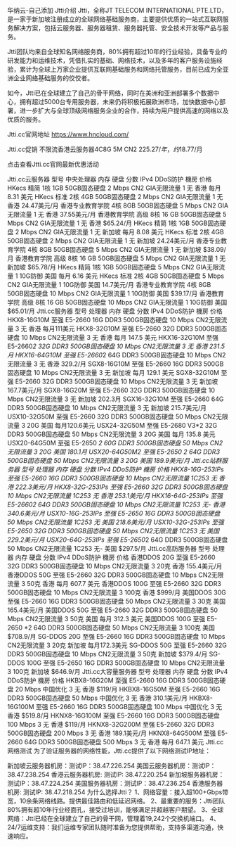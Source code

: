 华纳云-自己添加
Jtti介绍
Jtti，全称JT TELECOM INTERNATIONAL PTE.LTD，是一家于新加坡注册成立的全球网络基础服务商，主要提供优质的一站式互联网服务解决方案，包括云服务器、服务器租赁、服务器托管、安全技术开发等产品与服务。

Jtti团队均来自全球知名网络服务商，80%拥有超过10年的行业经验，具备专业的研发能力和运维技术，凭借扎实的基础、网络技术，以及多年的客户服务设施经验，累计为全球上万家企业提供互联网基础服务和网络托管服务，目前已成为全亚洲企业网络基础服务的佼佼者。

如今，Jtti已在全球建立了自己的骨干网络，同时在美洲和亚洲部署多个数据中心，拥有超过5000台专用服务器，未来仍将积极拓展欧洲市场，加快数据中心部署，进一步扩大与全球顶级网络服务企业的合作，持续为用户提供高速的网络以及优质的服务。

Jtti.cc官网地址
https://www.hncloud.com/

Jtti.cc促销
不限流香港云服务器4C8G 5M CN2 $225.27/年，约$18.77/月

点击查看Jtti.cc官网最新优惠活动

Jtti.cc云服务器
型号	中央处理器	内存	硬盘	分数	IPv4	DDoS防护	機房	价格
HKecs 精简	1核	1GB	50GB固态硬盘	2 Mbps CN2 GIA无限流量	1	无	香港	每月 8.31 美元
HKecs 标准	2核	4GB	50GB固态硬盘	2 Mbps CN2 GIA无限流量	1	无	香港	24.47美元/月
香港专业教育学院	4核	8GB	50GB固态硬盘	5 Mbps CN2 GIA无限流量	1	无	香港	37.55美元/月
香港教育学院 高级	8核	16 GB	50GB固态硬盘	5 Mbps CN2 GIA无限流量	1	无	香港	$65.24/月
HKecs 精简	1核	1GB	50GB固态硬盘	2 Mbps CN2 GIA无限流量	1	无	新加坡	每月 8.08 美元
HKecs 标准	2核	4GB	50GB固态硬盘	2 Mbps CN2 GIA无限流量	1	无	新加坡	24.24美元/月
香港专业教育学院	4核	8GB	50GB固态硬盘	5 Mbps CN2 GIA无限流量	1	无	新加坡	$38.09/月
香港教育学院 高级	8核	16 GB	50GB固态硬盘	5 Mbps CN2 GIA无限流量	1	无	新加坡	$65.78/月
HKecs 精简	1核	1GB	50GB固态硬盘	5 Mbps CN2 GIA无限流量	1	10G防御	美国	每月 6.16 美元
HKecs 标准	2核	4GB	50GB固态硬盘	5 Mbps CN2 GIA无限流量	1	10G防御	美国	14.7美元/月
香港专业教育学院	4核	8GB	50GB固态硬盘	10 Mbps CN2 GIA无限流量	1	10G防御	美国	$39.17/月
香港教育学院 高级	8核	16 GB	50GB固态硬盘	10 Mbps CN2 GIA无限流量	1	10G防御	美国	$65.01/月
Jtti.cc服务器
型号	处理器	内存	硬盘	分数	IPv4	DDoS防护	機房	价格
HKX8-16G10M	至强 E5-2660	16G DDR3	500GB固态硬盘	10 Mbps CN2无限流量	3	无	香港	每月111美元
HKX8-32G10M	至强 E5-2660	32G DDR3	500GB固态硬盘	10 Mbps CN2无限流量	3	无	香港	每月 147.5 美元
HKX16-32G10M	至强 E5-2660*2	32G DDR3	500GB固态硬盘	10 Mbps CN2无限流量	3	无	香港	231.5月
HKX16-64G10M	至强 E5-2660*2	64G DDR3	500GB固态硬盘	10 Mbps CN2无限流量	3	无	香港	329.2/月
SGX8-16G10M	至强 E5-2660	16G DDR3	500GB固态硬盘	10 Mbps CN2无限流量	3	无	新加坡	每月 129.1 美元
SGX8-32G10M	至强 E5-2660	32G DDR3	500GB固态硬盘	10 Mbps CN2无限流量	3	无	新加坡	167.7美元/月
SGX8-16G20M	至强 E5-2660	32G DDR3	500GB固态硬盘	10 Mbps CN2无限流量	3	无	新加坡	202.3月
SGX16-32G10M	至强 E5-2660	64G DDR3	500GB固态硬盘	10 Mbps CN2无限流量	3	无	新加坡	215.7美元/月
USX10-32G50M	至强 E5-2660	32G DDR3	500GB固态硬盘	50 Mbps CN2无限流量	3	20G	美国	每月120.6美元
USX24-32G50M	至强 E5-2680 V3*2	32G DDR3	500GB固态硬盘	50 Mbps CN2无限流量	3	20G	美国	每月 135.8 美元
USX20-64G50M	至强 E5-2650 *2	60G DDR3	500GB固态硬盘	50 Mbps CN2无限流量	3	20G	美国	180.1月
USX20-64G50M2	至强 E5-2650 *2	64G DDR3	500GB固态硬盘	50 Mbps CN2无限流量	3	20G	美国	189.9美元/月
Jtti.cc站群服务器
型号	处理器	内存	硬盘	分数	IPv4	DDoS防护	機房	价格
HKX8-16G-253IPs	至强 E5-2660	16G DDR3	500GB固态硬盘	10 Mbps CN2无限流量	1C253	无	香港	222.3美元/月
HKX8-32G-253IPs	至强 E5-2660	32G DDR3	500GB固态硬盘	10 Mbps CN2无限流量	1C253	无	香港	253.1美元/月
HKX16-64G-253IPs	至强 E5-2660*2	64G DDR3	500GB固态硬盘	10 Mbps CN2无限流量	1C253	无-	香港	340.6美元/月
USX10-16G-253IPs	至强 E5-2650	16G DDR3	500GB固态硬盘	50 Mbps CN2无限流量	1C253	无	美国	218.6美元/月
USX10-32G-253IPs	至强 E5-2650	32G DDR3	500GB固态硬盘	50 Mbps CN2无限流量	1C253	无	美国	229.2美元/月
USX20-64G-253IPs	至强 E5-2650*2	64G DDR3	500GB固态硬盘	50 Mbps CN2无限流量	1C253	无-	美国	$297.5/月
Jtti.cc高防服务器
型号	处理器	内存	硬盘	分数	IPv4	DDoS防护	機房	价格
香港DDOS 20G	至强 E5-2660	32G DDR3	500GB固态硬盘	10 Mbps CN2无限流量	3	20克	香港	155.4美元/月
香港DDOS 50G	至强 E5-2660	32G DDR3	500GB固态硬盘	10 Mbps CN2无限流量	3	50克	香港	每月 607.7 美元
香港DDOS 100G	至强 E5-2660	32G DDR3	500GB固态硬盘	10 Mbps CN2无限流量	3	100克	香港	$999/月
美国DDOS 30G	至强 E5-2660	16G DDR3	500GB固态硬盘	50 Mbps CN2无限流量	3	30克	美国	165.4美元/月
美国DDOS 50G	至强 E5-2660	32G DDR3	500GB固态硬盘	50 Mbps CN2无限流量	3	50克	美国	每月 312.3 美元
美国DDOS 100G	至强 E5-2650 *2	64G DDR3	500GB固态硬盘	50 Mbps CN2无限流量	3	100克	美国	$708.9/月
SG-DDOS 20G	至强 E5-2660	16G DDR3	500GB固态硬盘	10 Mbps CN2无限流量	3	20克	新加坡	每月172.3美元
SG-DDOS 50G	至强 E5-2660	32G DDR3	500GB固态硬盘	10 Mbps CN2无限流量	3	50克	新加坡	$379.4/月
SG-DDOS 100G	至强 E5-2650	16G DDR3	500GB固态硬盘	10 Mbps CN2无限流量	3	100克	新加坡	$646.9/月
Jtti.cc大容量服务器
型号	处理器	内存	硬盘	分数	IPv4	DDoS防护	機房	价格
HKBX8-16G20M	至强 E5-2660	16G DDR3	500GB固态硬盘	20 Mbps 中国优化	3	无	香港	$119/月
HKBX8-16G50M	至强 E5-2660	16G DDR3	500GB固态硬盘	50 Mbps 中国优化	3	无	香港	310.1美元/月
HKBX8-16G100M	至强 E5-2660	16G DDR3	500GB固态硬盘	100 Mbps 中国优化	3	无	香港	$519.8/月
HKNX8-16G100M	至强 E5-2660	16G DDR3	500GB固态硬盘	100 Mbps	3	无	香港	$119/月
HKNX8-32G200M	至强 E5-2660	32G DDR3	500GB固态硬盘	200 Mbps	3	无	香港	189.1美元/月
HKNX8-64G500M	至强 E5-2660	64G DDR3	500GB固态硬盘	500 Mbps	3	无	香港	每月 647.1 美元
Jtti.cc网络测试
为了验证服务器的网络性能，Jtti.cc提供了以下网络测试IP地址：

新加坡云服务器机房：测试IP：38.47.226.254
美国云服务器机房：测试IP：38.47.238.254
香港云服务器机房: 测试IP: 38.47.220.254
新加坡服务器机房：测试IP：38.47.224.254
美国服务器机房：测试IP：38.47.236.254
香港服务器机房: 测试IP: 38.47.218.254
为什么选择Jtti？
1、网络容量：接入超100+Gbps带宽，10余条网络线路。提供最佳路由和低延迟网络。
2、最重要的服务：Jtti团队80%拥有超10年行业经面孔，接受过培训，能够满足并超越客户期望。
3、全球网络：Jtti已经在全球建立了自己的骨干网，管理着19,242个交换机端口。
4、24/7运维支持：我们运维专家团队随时准备为您提供帮助，支持多渠道沟通，快速响应。